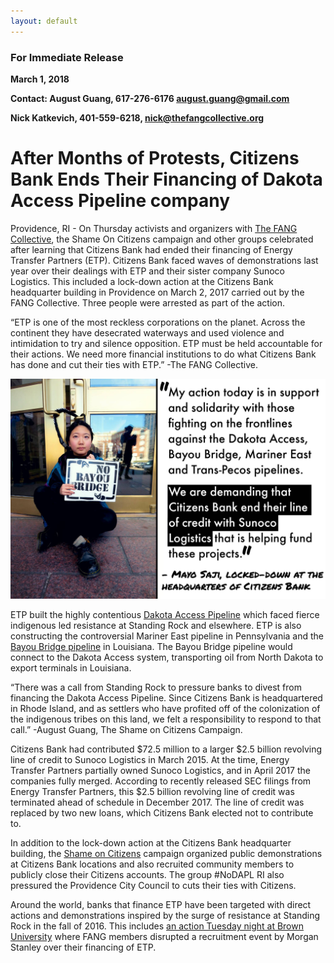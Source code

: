 ```yaml
---
layout: default
---
```


### For Immediate Release
**March 1, 2018**

**Contact: August Guang, 617-276-6176 august.guang@gmail.com**

**Nick Katkevich, 401-559-6218, nick@thefangcollective.org**

# After Months of Protests, Citizens Bank Ends Their Financing of Dakota Access Pipeline company

Providence, RI - On Thursday activists and organizers with [The FANG Collective](http://thefangcollective.org/), the Shame On Citizens campaign and other groups celebrated after learning that Citizens Bank had ended their financing of Energy Transfer Partners (ETP). Citizens Bank faced waves of demonstrations last year over their dealings with ETP and their sister company Sunoco Logistics. This included a lock-down action at the Citizens Bank headquarter building in Providence on March 2, 2017 carried out by the FANG Collective. Three people were arrested as part of the action. 

“ETP is one of the most reckless corporations on the planet. Across the continent they have desecrated waterways and used violence and intimidation to try and silence opposition. ETP must be held accountable for their actions. We need more financial institutions to do what Citizens Bank has done and cut their ties with ETP.” -The FANG Collective.

![Mayo Saji at the Citizens Bank lockdown action](/assets/img/mayo.jpg "Mayo Saji at the Citizens Bank lockdown action")

ETP built the highly contentious [Dakota Access Pipeline](http://www.defunddapl.org/) which faced fierce indigenous led resistance at Standing Rock and elsewhere. ETP is also constructing the controversial Mariner East pipeline in Pennsylvania and the [Bayou Bridge pipeline](http://nobbp.org/) in Louisiana. The Bayou Bridge pipeline would connect to the Dakota Access system, transporting oil from North Dakota to export terminals in Louisiana. 

“There was a call from Standing Rock to pressure banks to divest from financing the Dakota Access Pipeline. Since Citizens Bank is headquartered in Rhode Island, and as settlers who have profited off of the colonization of the indigenous tribes on this land, we felt a responsibility to respond to that call.” -August Guang, The Shame on Citizens Campaign. 

Citizens Bank had contributed $72.5 million to a larger $2.5 billion revolving line of credit to Sunoco Logistics in March 2015. At the time, Energy Transfer Partners partially owned Sunoco Logistics, and in April 2017 the companies fully merged. According to recently released SEC filings from Energy Transfer Partners, this $2.5 billion revolving line of credit was terminated ahead of schedule in December 2017. The line of credit was replaced by two new loans, which Citizens Bank elected not to contribute to. 

In addition to the lock-down action at the Citizens Bank headquarter building, the [Shame on Citizens](https://www.facebook.com/shameoncitizens/) campaign organized public demonstrations at Citizens Bank locations and also recruited community members to publicly close their Citizens accounts. The group #NoDAPL RI also pressured the Providence City Council to cuts their ties with Citizens. 

Around the world, banks that finance ETP have been targeted with direct actions and demonstrations inspired by the surge of resistance at Standing Rock in the fall of 2016. This includes [an action Tuesday night at Brown University](https://upriseri.com/news/environment/2018-02-27-fang-morgan-stanley-brown-u/) where FANG members disrupted a recruitment event by Morgan Stanley over their financing of ETP. 